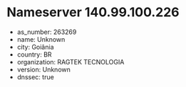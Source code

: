 # Nameserver 140.99.100.226

* as_number: 263269
* name: Unknown
* city: Goiânia
* country: BR
* organization: RAGTEK TECNOLOGIA
* version: Unknown
* dnssec: true
